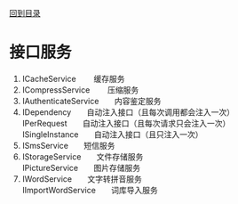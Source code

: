 <a href="https://github.com/zhenlei520/System.Extension.Core/blob/master/Wiki/%e7%9b%ae%e5%bd%95.md">回到目录</a>

# 接口服务  
1. ICacheService &emsp;&emsp;缓存服务 
2. ICompressService &emsp;&emsp;压缩服务
3. IAuthenticateService&emsp;&emsp;内容鉴定服务
4. IDependency&emsp;&emsp;自动注入接口（且每次调用都会注入一次）  
   IPerRequest&emsp;&emsp;自动注入接口（且每次请求只会注入一次）  
   ISingleInstance&emsp;&emsp;自动注入接口（且只注入一次）
5. ISmsService&emsp;&emsp;短信服务
6. IStorageService&emsp;&emsp;文件存储服务  
   IPictureService&emsp;&emsp;图片存储服务  
7. IWordService&emsp;&emsp;文字转拼音服务  
   IImportWordService&emsp;&emsp;词库导入服务